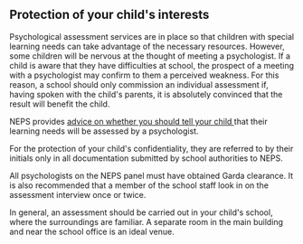 ##  Protection of your child's interests

Psychological assessment services are in place so that children with special
learning needs can take advantage of the necessary resources. However, some
children will be nervous at the thought of meeting a psychologist. If a child
is aware that they have difficulties at school, the prospect of a meeting with
a psychologist may confirm to them a perceived weakness. For this reason, a
school should only commission an individual assessment if, having spoken with
the child's parents, it is absolutely convinced that the result will benefit
the child.

NEPS provides [ advice on whether you should tell your child
](https://www.gov.ie/en/service/5ef45c-neps/#information-for-parents) that
their learning needs will be assessed by a psychologist.

For the protection of your child's confidentiality, they are referred to by
their initials only in all documentation submitted by school authorities to
NEPS.

All psychologists on the NEPS panel must have obtained Garda clearance. It is
also recommended that a member of the school staff look in on the assessment
interview once or twice.

In general, an assessment should be carried out in your child's school, where
the surroundings are familiar. A separate room in the main building and near
the school office is an ideal venue.
